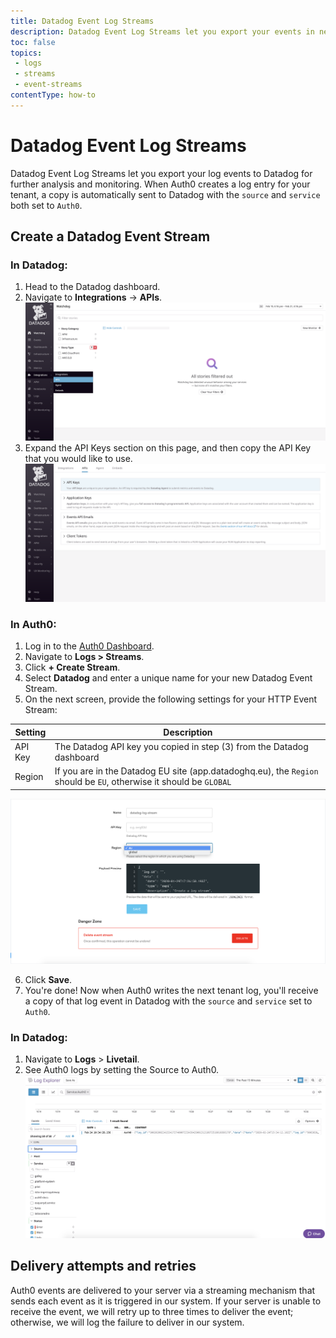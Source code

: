 ```yaml
---
title: Datadog Event Log Streams
description: Datadog Event Log Streams let you export your events in near real-time to Datadog.
toc: false
topics:
 - logs
 - streams
 - event-streams
contentType: how-to
---
```


# Datadog Event Log Streams

Datadog Event Log Streams let you export your log events to Datadog for further analysis and monitoring. When Auth0 creates a log entry for your tenant, a copy is automatically sent to Datadog with the `source` and `service` both set to `Auth0`.

## Create a Datadog Event Stream

### In Datadog:

1. Head to the Datadog dashboard.
2. Navigate to **Integrations** -> **APIs**.
![Integrations Dashboard](/media/articles/logs/datadog/tutorial-1.png)
3. Expand the API Keys section on this page, and then copy the API Key that you would like to use.
![API Keys Section](/media/articles/logs/datadog/tutorial-2.png)

### In Auth0:

1. Log in to the [Auth0 Dashboard](${manage_url}).
2. Navigate to **Logs > Streams**.
3. Click **+ Create Stream**.
4. Select **Datadog** and enter a unique name for your new Datadog Event Stream.
5. On the next screen, provide the following settings for your HTTP Event Stream:

| Setting | Description |
|---------|-------------|
| API Key | The Datadog API key you copied in step (3) from the Datadog dashboard |
| Region | If you are in the Datadog EU site (app.datadoghq.eu), the `Region` should be `EU`, otherwise it should be `GLOBAL`|

![Datadog Settings Form](/media/articles/logs/datadog/tutorial-3.png)

6. Click **Save**.
7. You're done! Now when Auth0 writes the next tenant log, you'll receive a copy of that log event in Datadog with the `source` and `service` set to `Auth0`.

### In Datadog:

1. Navigate to **Logs** > **Livetail**.
2. See Auth0 logs by setting the Source to Auth0.
![Datadog Logs Dashboard](/media/articles/logs/datadog/tutorial-4.png)


## Delivery attempts and retries

Auth0 events are delivered to your server via a streaming mechanism that sends each event as it is triggered in our system. If your server is unable to receive the event, we will retry up to three times to deliver the event; otherwise, we will log the failure to deliver in our system.
